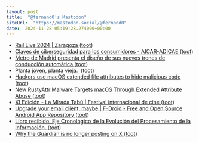 ```yaml
---
layout: post
title:  "@fernand0's Mastodon"
siteUrl:  "https://mastodon.social/@fernand0"
date:  2024-11-28 05:19:28.274000+00:00
---
```

*  [Rail Live 2024 \| Zaragoza ](https://www.terrapinn.com/conference/rail-live) ([toot](https://mastodon.social/@fernand0/113558891283890423))
*  [Claves de ciberseguridad para los consumidores - AICAR-ADICAE ](https://aicar.adicae.net/ciberseguridad-consumo) ([toot](https://mastodon.social/@fernand0/113558216675308297))
*  [Metro de Madrid presenta el diseño de sus nuevos trenes de conducción automática  ](https://vialibre-ffe.com/noticias.asp?not=42837) ([toot](https://mastodon.social/@fernand0/113556376501544557))
*  [Planta joven, planta vieja.  ](https://avecesunafoto.wordpress.com/2024/11/27/planta-joven-planta-vieja) ([toot](https://mastodon.social/@fernand0/113556351247206568))
*  [Hackers use macOS extended file attributes to hide malicious code ](https://www.bleepingcomputer.com/news/security/hackers-use-macos-extended-file-attributes-to-hide-malicious-code) ([toot](https://mastodon.social/@fernand0/113556097584110892))
*  [New RustyAttr Malware Targets macOS Through Extended Attribute Abuse ](https://thehackernews.com/2024/11/new-rustyattr-malware-targets-macos.htm) ([toot](https://mastodon.social/@fernand0/113555801219015801))
*  [XI Edición - La Mirada Tabú \| Festival internacional de cine ](https://lamiradatabu.com/xi-edicion) ([toot](https://mastodon.social/@fernand0/113555586801629765))
*  [Upgrade your email client, maybe \| F-Droid - Free and Open Source Android App Repository ](https://f-droid.org/en/2024/11/07/twif.htm) ([toot](https://mastodon.social/@fernand0/113554899880188731))
*  [Libro recibido. Eje Cronológico de la Evolución del Procesamiento de la Información. ](https://fotografiasenmovimiento.wordpress.com/2024/11/27/libro-recibido-eje-cronologico-de-la-evolucion-del-procesamiento-de-la-informacion) ([toot](https://mastodon.social/@fernand0/113554830829037671))
*  [Why the Guardian is no longer posting on X ](https://www.theguardian.com/media/2024/nov/13/why-the-guardian-is-no-longer-posting-on-) ([toot](https://mastodon.social/@fernand0/113554592180615507))
